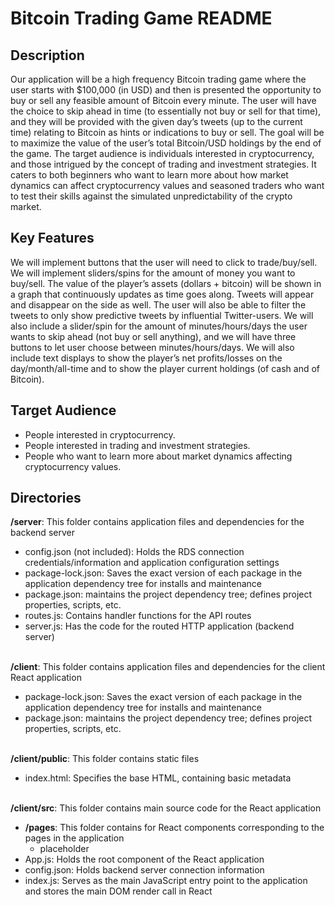 # Bitcoin Trading Game README
## Description
Our application will be a high frequency Bitcoin trading game where the user starts with $100,000 (in USD) and then is
presented the opportunity to buy or sell any feasible amount of Bitcoin every minute. The user will have  the choice to
skip ahead in time (to essentially not buy or sell for that time), and they will be provided with the given day’s tweets 
(up to the current time) relating to Bitcoin as hints or indications to buy or sell. The goal will be to maximize the
value of the user’s total Bitcoin/USD holdings by the end of the game. The target audience is individuals interested in
cryptocurrency, and those intrigued by the concept of trading and investment strategies. It caters to both beginners who
want to learn more about how market dynamics can affect cryptocurrency values and seasoned traders who want to test their
skills against the simulated unpredictability of the crypto market.

## Key Features
We will implement buttons that the user will need to click to trade/buy/sell. We will implement sliders/spins for the
amount of money you want to buy/sell. The value of the player’s assets (dollars + bitcoin) will be shown in a graph
that continuously updates as time goes along. Tweets will appear and disappear on the side as well. The user will also
be able to filter the tweets to only show predictive tweets by influential Twitter-users. We will also include a slider/spin 
for the amount of minutes/hours/days the user wants to skip ahead (not buy or sell anything), and we will have three buttons
to let user choose between minutes/hours/days. We will also include text displays to show the player’s net profits/losses on
the day/month/all-time and to show the player current holdings (of cash and of Bitcoin).

## Target Audience
- People interested in cryptocurrency.
- People interested in trading and investment strategies.
- People who want to learn more about market dynamics affecting cryptocurrency values.

## Directories
**/server**: This folder contains application files and dependencies for the backend server
- config.json (not included): Holds the RDS connection credentials/information and application configuration settings
- package-lock.json: Saves the exact version of each package in the application dependency tree for installs and maintenance
- package.json: maintains the project dependency tree; defines project properties, scripts, etc.
- routes.js: Contains handler functions for the API routes
- server.js: Has the code for the routed HTTP application (backend server)
<br><br>

**/client**: This folder contains application files and dependencies for the client React application
- package-lock.json: Saves the exact version of each package in the application dependency tree for installs and maintenance
- package.json: maintains the project dependency tree; defines project properties, scripts, etc.
<br><br>

**/client/public**: This folder contains static files
- index.html: Specifies the base HTML, containing basic metadata
<br><br>

**/client/src**: This folder contains main source code for the React application
- **/pages**: This folder contains for React components corresponding to the pages in the application
	- placeholder
- App.js: Holds the root component of the React application
- config.json: Holds backend server connection information
- index.js: Serves as the main JavaScript entry point to the application and stores the main DOM render call in React
